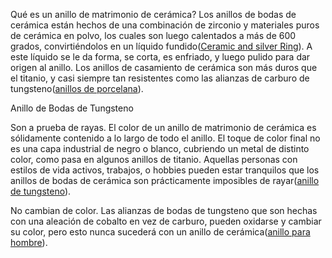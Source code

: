 Qué es un anillo de matrimonio de cerámica? Los anillos de bodas de cerámica están hechos de una combinación de zirconio y materiales puros de cerámica en polvo, los cuales son luego calentados a más de 600 grados, convirtiéndolos en un líquido fundido(<a href="http://www.slgold.com/ceramic-and-silver-jewelry-a102-1.html">Ceramic and silver Ring</a>). A este líquido se le da forma, se corta, es enfriado, y luego pulido para dar origen al anillo. Los anillos de casamiento de cerámica son más duros que el titanio, y casi siempre tan resistentes como las alianzas de carburo de tungsteno(<a href="http://www.ceramicring.es/anillos-de-cer-mica-anillos-negros-de-cer-mica-c-2_37.html">anillos de porcelana</a>).

Anillo de Bodas de Tungsteno


Son a prueba de rayas. El color de un anillo de matrimonio de cerámica es sólidamente contenido a lo largo de todo el anillo. El toque de color final no es una capa industrial de negro o blanco, cubriendo un metal de distinto color, como pasa en algunos anillos de titanio. Aquellas personas con estilos de vida activos, trabajos, o hobbies pueden estar tranquilos que los anillos de bodas de cerámica son prácticamente imposibles de rayar(<a href="http://www.ceramicring.es/anillo-de-tungsteno-y-cer-mica-c-30.html">anillo de tungsteno</a>).

No cambian de color. Las alianzas de bodas de tungsteno que son hechas con una aleación de cobalto en vez de carburo, pueden oxidarse y cambiar su color, pero esto nunca sucederá con un anillo de cerámica(<a href="http://www.ceramicring.es/anillos-de-cer-mica-anillos-de-cer-mica-de-hombres-c-2_42.html">anillo para hombre</a>).